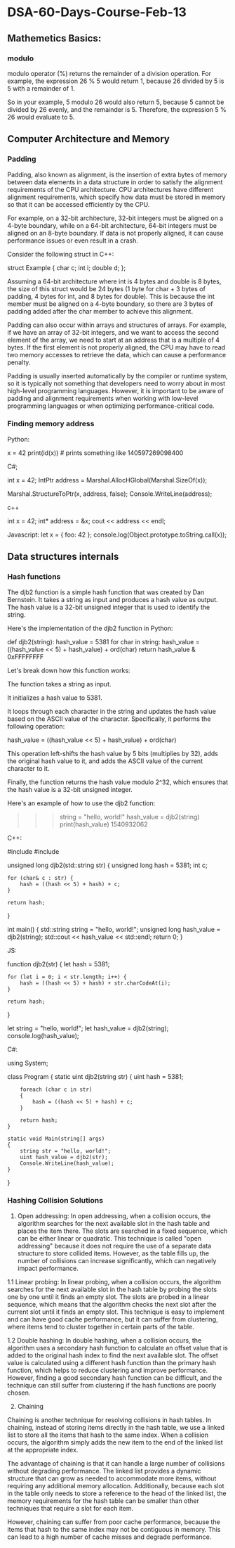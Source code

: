 # DSA-60-Days-Course-Feb-13


## Mathemetics Basics:

### modulo

modulo operator (%) returns the remainder of a division operation. For example, the expression 26 % 5 would return 1, because 26 divided by 5 is 5 with a remainder of 1.

So in your example, 5 modulo 26 would also return 5, because 5 cannot be divided by 26 evenly, and the remainder is 5. Therefore, the expression 5 % 26 would evaluate to 5.


## Computer Architecture and Memory

### Padding

Padding, also known as alignment, is the insertion of extra bytes of memory between data elements in a data structure in order to satisfy the alignment requirements of the CPU architecture. CPU architectures have different alignment requirements, which specify how data must be stored in memory so that it can be accessed efficiently by the CPU.

For example, on a 32-bit architecture, 32-bit integers must be aligned on a 4-byte boundary, while on a 64-bit architecture, 64-bit integers must be aligned on an 8-byte boundary. If data is not properly aligned, it can cause performance issues or even result in a crash.

Consider the following struct in C++:


struct Example {
    char c;
    int i;
    double d;
};

Assuming a 64-bit architecture where int is 4 bytes and double is 8 bytes, the size of this struct would be 24 bytes (1 byte for char + 3 bytes of padding, 4 bytes for int, and 8 bytes for double). This is because the int member must be aligned on a 4-byte boundary, so there are 3 bytes of padding added after the char member to achieve this alignment.

Padding can also occur within arrays and structures of arrays. For example, if we have an array of 32-bit integers, and we want to access the second element of the array, we need to start at an address that is a multiple of 4 bytes. If the first element is not properly aligned, the CPU may have to read two memory accesses to retrieve the data, which can cause a performance penalty.

Padding is usually inserted automatically by the compiler or runtime system, so it is typically not something that developers need to worry about in most high-level programming languages. However, it is important to be aware of padding and alignment requirements when working with low-level programming languages or when optimizing performance-critical code.

### Finding memory address

Python:

x = 42
print(id(x))  # prints something like 140597269098400

C#;

int x = 42;
IntPtr address = Marshal.AllocHGlobal(Marshal.SizeOf(x));

Marshal.StructureToPtr(x, address, false);
Console.WriteLine(address);


c++

int x = 42;
int* address = &x;
cout << address << endl;

Javascript:
let x = { foo: 42 };
console.log(Object.prototype.toString.call(x));

## Data structures internals

### Hash functions

The djb2 function is a simple hash function that was created by Dan Bernstein. It takes a string as input and produces a hash value as output. The hash value is a 32-bit unsigned integer that is used to identify the string.

Here's the implementation of the djb2 function in Python:

def djb2(string):
    hash_value = 5381
    for char in string:
        hash_value = ((hash_value << 5) + hash_value) + ord(char)
    return hash_value & 0xFFFFFFFF


Let's break down how this function works:

The function takes a string as input.

It initializes a hash value to 5381.

It loops through each character in the string and updates the hash value based on the ASCII value of the character. Specifically, it performs the following operation:

hash_value = ((hash_value << 5) + hash_value) + ord(char)

This operation left-shifts the hash value by 5 bits (multiplies by 32), adds the original hash value to it, and adds the ASCII value of the current character to it.

Finally, the function returns the hash value modulo 2^32, which ensures that the hash value is a 32-bit unsigned integer.

Here's an example of how to use the djb2 function:

>>> string = "hello, world!"
>>> hash_value = djb2(string)
>>> print(hash_value)
1540932062

C++:

#include <iostream>
#include <string>

unsigned long djb2(std::string str) {
    unsigned long hash = 5381;
    int c;

    for (char& c : str) {
        hash = ((hash << 5) + hash) + c;
    }

    return hash;
}

int main() {
    std::string string = "hello, world!";
    unsigned long hash_value = djb2(string);
    std::cout << hash_value << std::endl;
    return 0;
}


JS:

function djb2(str) {
    let hash = 5381;

    for (let i = 0; i < str.length; i++) {
        hash = ((hash << 5) + hash) + str.charCodeAt(i);
    }

    return hash;
}

let string = "hello, world!";
let hash_value = djb2(string);
console.log(hash_value);

C#:

using System;

class Program
{
    static uint djb2(string str)
    {
        uint hash = 5381;

        foreach (char c in str)
        {
            hash = ((hash << 5) + hash) + c;
        }

        return hash;
    }

    static void Main(string[] args)
    {
        string str = "hello, world!";
        uint hash_value = djb2(str);
        Console.WriteLine(hash_value);
    }
}


### Hashing Collision Solutions

1. Open addressing: In open addressing, when a collision occurs, the algorithm searches for the next available slot in the hash table and places the item there. The slots are searched in a fixed sequence, which can be either linear or quadratic. This technique is called "open addressing" because it does not require the use of a separate data structure to store collided items. However, as the table fills up, the number of collisions can increase significantly, which can negatively impact performance.

1.1 Linear probing: In linear probing, when a collision occurs, the algorithm searches for the next available slot in the hash table by probing the slots one by one until it finds an empty slot. The slots are probed in a linear sequence, which means that the algorithm checks the next slot after the current slot until it finds an empty slot. This technique is easy to implement and can have good cache performance, but it can suffer from clustering, where items tend to cluster together in certain parts of the table.


1.2 Double hashing: In double hashing, when a collision occurs, the algorithm uses a secondary hash function to calculate an offset value that is added to the original hash index to find the next available slot. The offset value is calculated using a different hash function than the primary hash function, which helps to reduce clustering and improve performance. However, finding a good secondary hash function can be difficult, and the technique can still suffer from clustering if the hash functions are poorly chosen.

2. Chaining

Chaining is another technique for resolving collisions in hash tables. In chaining, instead of storing items directly in the hash table, we use a linked list to store all the items that hash to the same index. When a collision occurs, the algorithm simply adds the new item to the end of the linked list at the appropriate index.

The advantage of chaining is that it can handle a large number of collisions without degrading performance. The linked list provides a dynamic structure that can grow as needed to accommodate more items, without requiring any additional memory allocation. Additionally, because each slot in the table only needs to store a reference to the head of the linked list, the memory requirements for the hash table can be smaller than other techniques that require a slot for each item.

However, chaining can suffer from poor cache performance, because the items that hash to the same index may not be contiguous in memory. This can lead to a high number of cache misses and degrade performance. 







